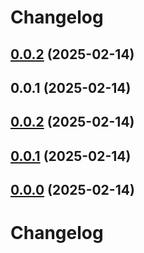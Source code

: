 # Changelog

## [0.0.2](https://github.com/jaryway/jaryway-formula-engine/compare/v0.0.1...v0.0.2) (2025-02-14)

## 0.0.1 (2025-02-14)

## [0.0.2](///compare/v0.0.1...v0.0.2) (2025-02-14)

## [0.0.1](///compare/v0.0.0...v0.0.1) (2025-02-14)

## [0.0.0](///compare/v0.0.2...v0.0.0) (2025-02-14)

# Changelog
